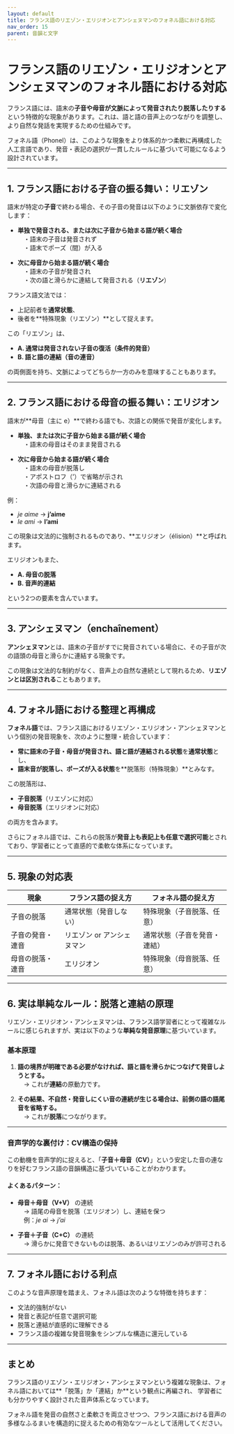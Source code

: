 ```yaml
---
layout: default
title: フランス語のリエゾン・エリジオンとアンシェヌマンのフォネル語における対応
nav_order: 15
parent: 音韻と文字
---
```



# フランス語のリエゾン・エリジオンとアンシェヌマンのフォネル語における対応

フランス語には、語末の**子音や母音が文脈によって発音されたり脱落したりする**という特徴的な現象があります。これは、語と語の音声上のつながりを調整し、より自然な発話を実現するための仕組みです。

フォネル語（Phonel）は、このような現象をより体系的かつ柔軟に再構成した人工言語であり、発音・表記の選択が一貫したルールに基づいて可能になるよう設計されています。

---

## 1. フランス語における子音の振る舞い：リエゾン

語末が特定の**子音**で終わる場合、その子音の発音は以下のように文脈依存で変化します：

- **単独で発音される、または次に子音から始まる語が続く場合**  
　・語末の子音は発音されず  
　・語末でポーズ（間）が入る  

- **次に母音から始まる語が続く場合**  
　・語末の子音が発音され  
　・次の語と滑らかに連結して発音される（**リエゾン**）

フランス語文法では：

- 上記前者を**通常状態**、  
- 後者を**特殊現象（リエゾン）**として捉えます。

この「リエゾン」は、

- **A. 通常は発音されない子音の復活（条件的発音）**
- **B. 語と語の連結（音の連音）**

の両側面を持ち、文脈によってどちらか一方のみを意味することもあります。

---

## 2. フランス語における母音の振る舞い：エリジオン

語末が**母音（主に e）**で終わる語でも、次語との関係で発音が変化します。

- **単独、または次に子音から始まる語が続く場合**  
　・語末の母音はそのまま発音される

- **次に母音から始まる語が続く場合**  
　・語末の母音が脱落し  
　・アポストロフ（’）で省略が示され  
　・次語の母音と滑らかに連結される

例：
- *je aime* → **j’aime**  
- *le ami* → **l’ami**

この現象は文法的に強制されるものであり、**エリジオン（élision）**と呼ばれます。

エリジオンもまた、

- **A. 母音の脱落**
- **B. 音声的連結**

という2つの要素を含んでいます。

---

## 3. アンシェヌマン（enchaînement）

**アンシェヌマン**とは、語末の子音がすでに発音されている場合に、その子音が次の語頭の母音と滑らかに連結する現象です。

この現象は文法的な制約がなく、音声上の自然な連続として現れるため、**リエゾンとは区別される**こともあります。

---

## 4. フォネル語における整理と再構成

**フォネル語**では、フランス語におけるリエゾン・エリジオン・アンシェヌマンという個別の発音現象を、次のように整理・統合しています：

- **常に語末の子音・母音が発音され、語と語が連結される状態**を**通常状態**とし、
- **語末音が脱落し、ポーズが入る状態**を**脱落形（特殊現象）**とみなす。

この脱落形は、

- **子音脱落**（リエゾンに対応）
- **母音脱落**（エリジオンに対応）

の両方を含みます。

さらにフォネル語では、これらの脱落が**発音上も表記上も任意で選択可能**とされており、学習者にとって直感的で柔軟な体系になっています。

---

## 5. 現象の対応表

| 現象             | フランス語の捉え方         | フォネル語の捉え方          |
| ---------------- | -------------------------- | --------------------------- |
| 子音の脱落       | 通常状態（発音しない）     | 特殊現象（子音脱落、任意）  |
| 子音の発音・連音 | リエゾン or アンシェヌマン | 通常状態（子音を発音・連結）|
| 母音の脱落・連音 | エリジオン                 | 特殊現象（母音脱落、任意）  |

---

## 6. 実は単純なルール：脱落と連結の原理

リエゾン・エリジオン・アンシェヌマンは、フランス語学習者にとって複雑なルールに感じられますが、実は以下のような**単純な発音原理**に基づいています。

### 基本原理

1. **語の境界が明確である必要がなければ、語と語を滑らかにつなげて発音しようとする。**  
　→ これが**連結**の原動力です。

2. **その結果、不自然・発音しにくい音の連続が生じる場合は、前側の語の語尾音を省略する。**  
　→ これが**脱落**につながります。

---

### 音声学的な裏付け：CV構造の保持

この動機を音声学的に捉えると、「**子音＋母音（CV）**」という安定した音の連なりを好むフランス語の音韻構造に基づいていることがわかります。

#### よくあるパターン：

- **母音＋母音（V+V）** の連続  
　→ 語尾の母音を脱落（エリジオン）し、連結を保つ  
　例：*je ai* → *j’ai*

- **子音＋子音（C+C）** の連続  
　→ 滑らかに発音できないものは脱落、あるいはリエゾンのみが許可される

---

## 7. フォネル語における利点

このような音声原理を踏まえ、フォネル語は次のような特徴を持ちます：

- 文法的強制がない  
- 発音と表記が任意で選択可能  
- 脱落と連結が直感的に理解できる  
- フランス語の複雑な発音現象をシンプルな構造に還元している

---

## まとめ

フランス語のリエゾン・エリジオン・アンシェヌマンという複雑な現象は、フォネル語においては**「脱落」か「連結」か**という観点に再編され、
学習者にも分かりやすく設計された音声体系となっています。

フォネル語を発音の自然さと柔軟さを両立させつつ、フランス語における音声の多様なふるまいを構造的に捉えるための有効なツールとして活用してください。

